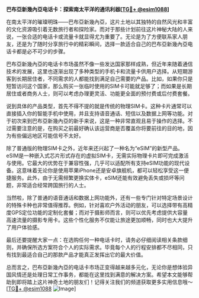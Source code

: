 **巴布亞新幾內亞电话卡：探索南太平洋的通讯利器[[TG💪+ @esim1088](https://t.me/s/esim1088)]**

在南太平洋的璀璨明珠——巴布亞新幾內亞，这片土地以其独特的自然风光和丰富的文化资源吸引着无数旅行者和探险家。而对于那些计划前往这片神秘大陆的人来说，一张合适的电话卡或流量卡就显得尤为重要了。无论是为了方便联系家人朋友，还是为了随时分享旅行中的精彩瞬间，选择一款适合自己的巴布亞新幾內亞电话卡都是必不可少的步骤。

巴布亞新幾內亞的电话卡市场虽然不像一些发达国家那样成熟，但近年来随着通信技术的发展，这里也逐渐出现了多种类型的手机卡和流量卡供用户选择。从短期游客到长期居住者，不同需求的人都能找到满足自己需要的产品。比如，如果你只是短暂访问这个国家，那么购买一张临时使用的SIM卡可能就足够了；而如果是长期居住或者商务人士，则可以考虑办理更灵活、功能更全面的预付费或后付费套餐。

说到具体的产品类型，首先不得不提的就是传统的物理SIM卡。这种卡片通常可以直接插入你的智能手机中使用，并且支持语音通话、短信以及数据上网等功能。对于初次来到巴布亞新幾內亞的新手来说，这是一种非常直观且易于操作的选择。不过需要注意的是，在购买之前最好确认该运营商是否覆盖你将要前往的目的地，因为有些偏远地区可能信号不太好。

除了普通版的物理SIM卡之外，近年来还兴起了一种名为“eSIM”的新型产品。eSIM是一种嵌入式芯片形式存在的虚拟SIM卡，无需实际物理卡片即可完成激活与使用。它最大的优势在于兼容性强，几乎可以适配所有支持eSIM功能的现代设备。这意味着无论你是使用苹果iPhone还是安卓旗舰机，都可以轻松享受这一便捷服务。此外，由于无需频繁更换实体卡，eSIM还能有效避免丢失或损坏等问题，非常适合经常跨国旅行的人士。

当然啦，除了普通的语音通话和数据上网功能外，还有一些专门针对特定场景设计的特殊卡种也非常值得推荐。例如，针对喜欢户外活动的朋友，可以选择带有高精度GPS定位功能的定制化套餐；而对于摄影师而言，则可以优先考虑提供大容量高速流量的摄影专用卡。这些个性化服务不仅能让旅途更加顺畅，同时也大大提升了用户体验感。

最后还要提醒大家一点：在选购任何一种电话卡时，请务必仔细阅读相关条款细则，并确保所选方案符合个人的实际需求。毕竟每个人的行程安排都不尽相同，只有找到最适合自己的那款产品才能真正发挥出它的最大价值。

总而言之，巴布亞新幾內亞的电话卡市场正变得越来越多元化，无论你是想体验异国风情还是处理日常工作事务，都能在这里找到满意的解决方案。希望本文能够帮助到即将踏上这片神奇土地的朋友们！记得关注我们的频道获取更多实用信息哦～[[TG💪+ @esim1088](https://t.me/s/esim1088) ![Image](https://i.postimg.cc/4NQfJmqS/Snipaste-2025-05-13-00-14-12.png)]
